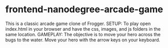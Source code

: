 frontend-nanodegree-arcade-game
===============================
This is a classic arcade game clone of Frogger. 
SETUP:
To play open index.html in your browser and have the css, images, and js folders in the same location. 
GAMEPLAY:
The objective is to move your hero across the bugs to the water. Move your hero with the arrow keys on your keyboard.
